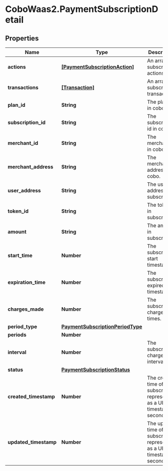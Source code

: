 # CoboWaas2.PaymentSubscriptionDetail

## Properties

Name | Type | Description | Notes
------------ | ------------- | ------------- | -------------
**actions** | [**[PaymentSubscriptionAction]**](PaymentSubscriptionAction.md) | An array of subscription actions. | [optional] 
**transactions** | [**[Transaction]**](Transaction.md) | An array of subscription transactions. | [optional] 
**plan_id** | **String** | The plan id in cobo. | 
**subscription_id** | **String** | The subscription id in cobo. | 
**merchant_id** | **String** | The merchant id in cobo. | 
**merchant_address** | **String** | The merchant address in cobo. | 
**user_address** | **String** | The user address in subscription. | 
**token_id** | **String** | The token_id in subscription. | 
**amount** | **String** | The amount in subscription. | 
**start_time** | **Number** | The subscription start timestamp. | 
**expiration_time** | **Number** | The subscription expired timestamp. | 
**charges_made** | **Number** | The subscription charge times. | 
**period_type** | [**PaymentSubscriptionPeriodType**](PaymentSubscriptionPeriodType.md) |  | 
**periods** | **Number** |  | 
**interval** | **Number** | The subscription charge interval. | 
**status** | [**PaymentSubscriptionStatus**](PaymentSubscriptionStatus.md) |  | 
**created_timestamp** | **Number** | The created time of the subscription, represented as a UNIX timestamp in seconds. | 
**updated_timestamp** | **Number** | The updated time of the subscription, represented as a UNIX timestamp in seconds. | 


